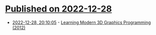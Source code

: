 # [Published on 2022-12-28](index.md)

* [2022-12-28, 20:10:05](https://news.ycombinator.com/item?id=34165295) - [Learning Modern 3D Graphics Programming (2012)](https://paroj.github.io/gltut/)
